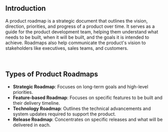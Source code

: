 ## Introduction

A product roadmap is a strategic document that outlines the vision, direction, priorities, and progress of a product over time. It serves as a guide for the product development team, helping them understand what needs to be built, when it will be built, and the goals it is intended to achieve. Roadmaps also help communicate the product's vision to stakeholders like executives, sales teams, and customers.

<br/>

## Types of Product Roadmaps

- **Strategic Roadmap**: Focuses on long-term goals and high-level priorities.
- **Feature-based Roadmap**: Focuses on specific features to be built and their delivery timeline.
- **Technology Roadmap**: Outlines the technical advancements and system updates required to support the product.
- **Release Roadmap**: Concentrates on specific releases and what will be delivered in each.
